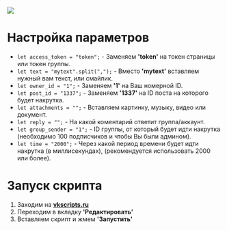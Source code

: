 ![](https://i.imgur.com/sNJ78eT.png)

# Настройка параметров

- `let access_token = "token";` - Заменяем **'token'** на токен страницы или токен группы.
- `let text = "mytext".split(",");` - Вместо **'mytext'** вставляем нужный вам текст, или смайлик.
- `let owner_id = "1";` - Заменяем **'1'** на Ваш номерной ID.
- `let post_id = "1337";` - Заменяем **'1337'** на ID поста на которого будет накрутка.
- `let attachments = "";` - Вставляем картинку, музыку, видео или документ.
- `let reply = "";` - На какой коментарий ответит группа/аккаунт.
- `let group_sender = "1";` - ID группы, от который будет идти накрутка (необходимо 100 подписчиков и чтобы Вы были админом).
- `let time = "2000";` - Через какой период времени будет идти накрутка (в миллисекундах), (рекомендуется использовать 2000 или более).

# Запуск скрипта

1.  Заходим на [**vkscripts.ru**](http://vkscripts.ru "**vkscripts.ru**")
2.  Переходим в вкладку **'Редактировать'**
3. Вставляем скрипт и жмем **'Запустить'**
